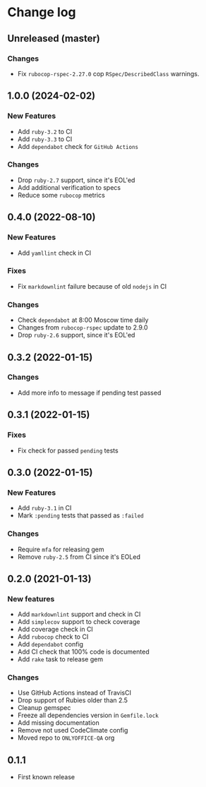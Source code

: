 # Change log

## Unreleased (master)

### Changes

* Fix `rubocop-rspec-2.27.0` cop `RSpec/DescribedClass` warnings.

## 1.0.0 (2024-02-02)

### New Features

* Add `ruby-3.2` to CI
* Add `ruby-3.3` to CI
* Add `dependabot` check for `GitHub Actions`

### Changes

* Drop `ruby-2.7` support, since it's EOL'ed
* Add additional verification to specs
* Reduce some `rubocop` metrics

## 0.4.0 (2022-08-10)

### New Features

* Add `yamllint` check in CI

### Fixes

* Fix `markdownlint` failure because of old `nodejs` in CI

### Changes

* Check `dependabot` at 8:00 Moscow time daily
* Changes from `rubocop-rspec` update to 2.9.0
* Drop `ruby-2.6` support, since it's EOL'ed

## 0.3.2 (2022-01-15)

### Changes

* Add more info to message if pending test passed

## 0.3.1 (2022-01-15)

### Fixes

* Fix check for passed `pending` tests

## 0.3.0 (2022-01-15)

### New Features

* Add `ruby-3.1` in CI
* Mark `:pending` tests that passed as `:failed`

### Changes

* Require `mfa` for releasing gem
* Remove `ruby-2.5` from CI since it's EOLed

## 0.2.0 (2021-01-13)

### New features

* Add `markdownlint` support and check in CI
* Add `simplecov` support to check coverage
* Add coverage check in CI
* Add `rubocop` check to CI
* Add `dependabot` config
* Add CI check that 100% code is documented
* Add `rake` task to release gem

### Changes

* Use GitHub Actions instead of TravisCI
* Drop support of Rubies older than 2.5
* Cleanup gemspec
* Freeze all dependencies version in `Gemfile.lock`
* Add missing documentation
* Remove not used CodeClimate config
* Moved repo to `ONLYOFFICE-QA` org

## 0.1.1

* First known release
